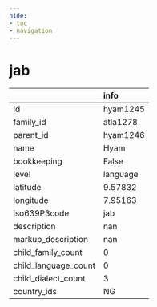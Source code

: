 ```yaml
---
hide:
- toc
- navigation
---
```

# jab
|                      | info     |
|:---------------------|:---------|
| id                   | hyam1245 |
| family_id            | atla1278 |
| parent_id            | hyam1246 |
| name                 | Hyam     |
| bookkeeping          | False    |
| level                | language |
| latitude             | 9.57832  |
| longitude            | 7.95163  |
| iso639P3code         | jab      |
| description          | nan      |
| markup_description   | nan      |
| child_family_count   | 0        |
| child_language_count | 0        |
| child_dialect_count  | 3        |
| country_ids          | NG       |